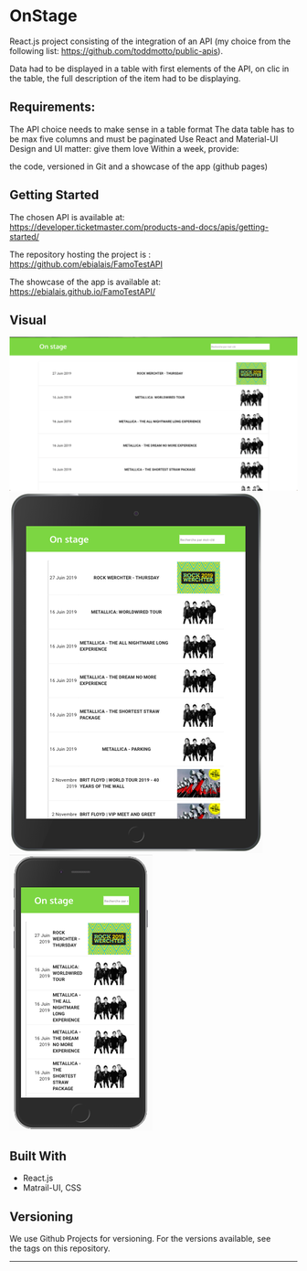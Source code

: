 # OnStage

React.js project consisting of the integration of an API (my choice from the following list: https://github.com/toddmotto/public-apis).

Data had to be displayed in a table with first elements of the API, on clic in the table, the full description of the item had to be displaying.

 ## Requirements:

The API choice needs to make sense in a table format
The data table has to be max five columns and must be paginated
Use React and Material-UI
Design and UI matter: give them love
Within a week, provide:

the code, versioned in Git and 
a showcase of the app (github pages)

## Getting Started

The chosen API is available at: https://developer.ticketmaster.com/products-and-docs/apis/getting-started/

The repository hosting the project is : https://github.com/ebialais/FamoTestAPI

The showcase of the app is available at: https://ebialais.github.io/FamoTestAPI/

## Visual

![Laptop View](public/Assets/screenshots/laptopView.png)
![iPad View](public/Assets/screenshots/ipadView.png)
![iPhone View](public/Assets/screenshots/iphoneView.png)

## Built With
- React.js
- Matrail-UI, CSS

## Versioning
We use Github Projects for versioning. For the versions available, see the tags on this repository.

---
